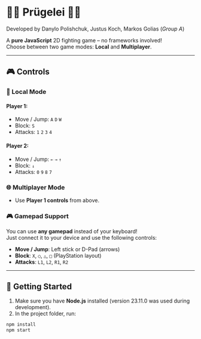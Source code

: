 # 👊🏿 Prügelei 👊🏿

Developed by Danylo Polishchuk, Justus Koch, Markos Golias (_Group A_)

A **pure JavaScript** 2D fighting game – no frameworks involved!  
Choose between two game modes: **Local** and **Multiplayer**.

---

## 🎮 Controls

### 👤 Local Mode

#### Player 1:

- Move / Jump: `A` `D` `W`
- Block: `S`
- Attacks: `1` `2` `3` `4`

#### Player 2:

- Move / Jump: `←` `→` `↑`
- Block: `↓`
- Attacks: `0` `9` `8` `7`

### 🌐 Multiplayer Mode

- Use **Player 1 controls** from above.

### 🎮 Gamepad Support

You can use **any gamepad** instead of your keyboard!  
Just connect it to your device and use the following controls:

- **Move / Jump**: Left stick or D-Pad (arrows)
- **Block**: `X`, `○`, `△`, `□` (PlayStation layout)
- **Attacks**: `L1`, `L2`, `R1`, `R2`

---

## 🚀 Getting Started

1. Make sure you have **Node.js** installed (version 23.11.0 was used during development).
2. In the project folder, run:

```bash
npm install
npm start
```
